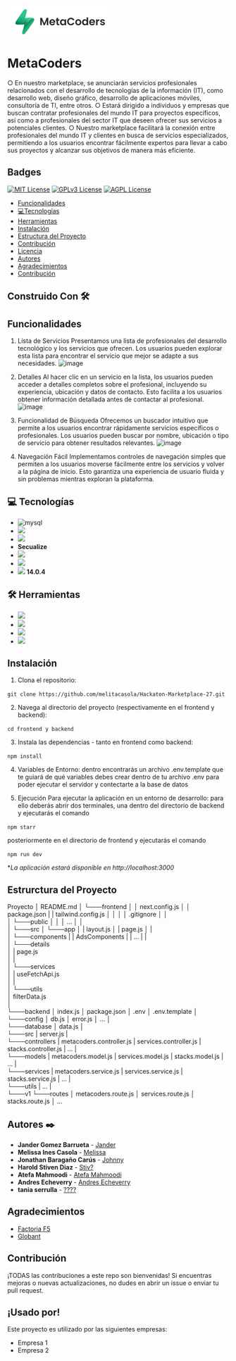 
![Logo](/frontend/public/LOGO%20(1).png)


# MetaCoders

○ En nuestro marketplace, se anunciarán servicios profesionales relacionados con el desarrollo de tecnologías de la información (IT), como desarrollo web, diseño gráfico, desarrollo de aplicaciones móviles, consultoría de TI, entre otros.
○ Estará dirigido a individuos y empresas que buscan contratar profesionales del mundo IT para proyectos específicos, así como a profesionales del sector IT que deseen ofrecer sus servicios a potenciales clientes.
○ Nuestro marketplace facilitará la conexión entre profesionales del mundo IT y clientes en busca de servicios especializados, permitiendo a los usuarios encontrar fácilmente expertos para llevar a cabo sus proyectos y alcanzar sus objetivos de manera más eficiente.


## Badges


[![MIT License](https://img.shields.io/badge/License-MIT-green.svg)](https://choosealicense.com/licenses/mit/)
[![GPLv3 License](https://img.shields.io/badge/License-GPL%20v3-yellow.svg)](https://opensource.org/licenses/)
[![AGPL License](https://img.shields.io/badge/license-AGPL-blue.svg)](http://www.gnu.org/licenses/agpl-3.0)

- [Funcionalidades](#funcionalidades)
- [💻Tecnologías](#tecnologias)
- [Herramientas](#herramientas)
- [Instalación](#instalación)
- [Estructura del Proyecto](#estructura-del-proyecto)
- [Contribución](#contribución)
- [Licencia](#licencia)
- [Autores](#autores)
- [Agradecimientos](#agradecimientos)
- [Contribución](#contribucion)

## Construido Con 🛠️

## Funcionalidades

1. Lista de Servicios
Presentamos una lista de profesionales del desarrollo tecnológico y los servicios que ofrecen.
Los usuarios pueden explorar esta lista para encontrar el servicio que mejor se adapte a sus necesidades.
![image](https://github.com/melitacasola/Hackaton-Marketplace-27/assets/102113745/b9f405b7-615b-4184-bd20-17d130de8e12)

2. Detalles 
Al hacer clic en un servicio en la lista, los usuarios pueden acceder a detalles completos sobre el profesional, incluyendo su experiencia, ubicación y datos de contacto.
Esto facilita a los usuarios obtener información detallada antes de contactar al profesional.
![image](https://github.com/melitacasola/Hackaton-Marketplace-27/assets/102113745/fac8ff8c-5d0c-4860-93d7-cbdbec8cd966)

3. Funcionalidad de Búsqueda
Ofrecemos un buscador intuitivo que permite a los usuarios encontrar rápidamente servicios específicos o profesionales.
Los usuarios pueden buscar por nombre, ubicación o tipo de servicio para obtener resultados relevantes.
![image](https://github.com/melitacasola/Hackaton-Marketplace-27/assets/102113745/9c391763-d718-4433-93a4-d7071dca9068)

4. Navegación Fácil
Implementamos controles de navegación simples que permiten a los usuarios moverse fácilmente entre los servicios y volver a la página de inicio.
Esto garantiza una experiencia de usuario fluida y sin problemas mientras exploran la plataforma.



## 💻 Tecnologías
- <img alt="mysql" src="https://camo.githubusercontent.com/b26699b50f121ded46e4f9f975eb7f48a9eb43e81582986c4b98766592576c01/68747470733a2f2f696d672e736869656c64732e696f2f62616467652f4d7953514c2d3030354338343f7374796c653d666f722d7468652d6261646765266c6f676f3d6d7973716c266c6f676f436f6c6f723d7768697465" data-canonical-src="https://img.shields.io/badge/MySQL-005C84?style=for-the-badge&amp;logo=mysql&amp;logoColor=white" style="max-width: 100%;">
- <img src="https://camo.githubusercontent.com/796db300af930c2a44ea729c4550eb38a45df38cd3d42b256f2a07b149484dec/68747470733a2f2f696d672e736869656c64732e696f2f62616467652f4e6f64652532306a732d3333393933333f7374796c653d666f722d7468652d6261646765266c6f676f3d6e6f6465646f746a73266c6f676f436f6c6f723d7768697465" data-canonical-src="https://img.shields.io/badge/Node%20js-339933?style=for-the-badge&amp;logo=nodedotjs&amp;logoColor=white" style="max-width: 100%;">
- <img src="https://camo.githubusercontent.com/0cf2cd7f4fda85e059316eeadea02410f5ff870b522f4f065e23149e5cf4bb8e/68747470733a2f2f696d672e736869656c64732e696f2f62616467652f457870726573732532306a732d3030303030303f7374796c653d666f722d7468652d6261646765266c6f676f3d65787072657373266c6f676f436f6c6f723d7768697465" data-canonical-src="https://img.shields.io/badge/Express%20js-000000?style=for-the-badge&amp;logo=express&amp;logoColor=white" style="max-width: 100%;">
- **Secualize**
- <img src="https://camo.githubusercontent.com/77a94341662845d3740986b84d8219c0fd4a0a9e4af8e5411c24cec0faee2129/68747470733a2f2f696d672e736869656c64732e696f2f62616467652f4a6176615363726970742d3332333333303f7374796c653d666f722d7468652d6261646765266c6f676f3d6a617661736372697074266c6f676f436f6c6f723d463744463145" data-canonical-src="https://img.shields.io/badge/JavaScript-323330?style=for-the-badge&amp;logo=javascript&amp;logoColor=F7DF1E" style="max-width: 100%;">
- <img src="https://camo.githubusercontent.com/6c3957842901e5baa389f3bb8758c8966683333b28493013062fcab5fab645e7/68747470733a2f2f696d672e736869656c64732e696f2f62616467652f52656163742d3230323332413f7374796c653d666f722d7468652d6261646765266c6f676f3d7265616374266c6f676f436f6c6f723d363144414642" data-canonical-src="https://img.shields.io/badge/React-20232A?style=for-the-badge&amp;logo=react&amp;logoColor=61DAFB" style="max-width: 100%;">
- <img src="https://camo.githubusercontent.com/b6c08869da57004f4e605da3b92bbe0f1a683ccc2c4dbe3fa195c3a98cf3e61c/68747470733a2f2f696d672e736869656c64732e696f2f62616467652f6e6578742532306a732d3030303030303f7374796c653d666f722d7468652d6261646765266c6f676f3d6e657874646f746a73266c6f676f436f6c6f723d7768697465" data-canonical-src="https://img.shields.io/badge/next%20js-000000?style=for-the-badge&amp;logo=nextdotjs&amp;logoColor=white" style="max-width: 100%;"> **14.0.4**

## 🛠 Herramientas

- <img src="https://camo.githubusercontent.com/fcf9f1ae7ca5c1edecf6711a7cde16c8ffc7d8449714c3c81da40df526b72eaa/68747470733a2f2f696d672e736869656c64732e696f2f62616467652f5653436f64652d3030373844343f7374796c653d666f722d7468652d6261646765266c6f676f3d76697375616c25323073747564696f253230636f6465266c6f676f436f6c6f723d7768697465" data-canonical-src="https://img.shields.io/badge/VSCode-0078D4?style=for-the-badge&amp;logo=visual%20studio%20code&amp;logoColor=white" style="max-width: 100%;">
- <img src="https://camo.githubusercontent.com/c1ae794b8062fe71b7cb4cfd7181f6ac5748067a1b4de89cacf6632ada810d3d/68747470733a2f2f696d672e736869656c64732e696f2f62616467652f5472656c6c6f2d3030353243433f7374796c653d666f722d7468652d6261646765266c6f676f3d7472656c6c6f266c6f676f436f6c6f723d7768697465" data-canonical-src="https://img.shields.io/badge/Trello-0052CC?style=for-the-badge&amp;logo=trello&amp;logoColor=white" style="max-width: 100%;">
- <img src="https://camo.githubusercontent.com/7b1b0bcf013f27d9700d574b84824ce2238930c33ae34767df76c5929c306f5c/68747470733a2f2f696d672e736869656c64732e696f2f62616467652f4749542d4534344333303f7374796c653d666f722d7468652d6261646765266c6f676f3d676974266c6f676f436f6c6f723d7768697465" data-canonical-src="https://img.shields.io/badge/GIT-E44C30?style=for-the-badge&amp;logo=git&amp;logoColor=white" style="max-width: 100%;">
- <img src="https://camo.githubusercontent.com/e8608a6316b9d88ea49559b15837c90b1c14fb172ca6743b50150cd54f208e26/68747470733a2f2f696d672e736869656c64732e696f2f62616467652f4769744875622d3130303030303f7374796c653d666f722d7468652d6261646765266c6f676f3d676974687562266c6f676f436f6c6f723d7768697465" data-canonical-src="https://img.shields.io/badge/GitHub-100000?style=for-the-badge&amp;logo=github&amp;logoColor=white" style="max-width: 100%;">


## Instalación
1. Clona el repositorio:

```git clone https://github.com/melitacasola/Hackaton-Marketplace-27.git```

2. Navega al directorio del proyecto (respectivamente en el frontend y backend):

```cd frontend y backend```

3. Instala las dependencias - tanto en frontend como backend:

```npm install```

4. Variables de Entorno: dentro encontrarás un archivo .env.template que te guiará de qué variables debes crear dentro de tu archivo .env para poder ejecutar el servidor y contectarte a la base de datos
   
5. Ejecución
Para ejecutar la aplicación en un entorno de desarrollo:
para ello deberás abrir dos terminales, una dentro del directorio de backend y ejecutarás el comando

```npm starr```

posteriormente en el directorio de frontend y ejecutarás el comando

```npm run dev```


**La aplicación estará disponible en http://localhost:3000*


## Estrurctura del Proyecto

Proyecto
│   README.md
│
└───frontend
│   │   next.config.js
│   │   package.json
|   |   tailwind.config.js
│   │
│   │   .gitignore
│   │   
│   └───public
│   │   │   ...
│   │   
│   └───src
│       └───app
│           |   layout.js 
│           |   page.js 
│           |    
│           └───components
|           |      AdsComponents
|           |      ...
|           |       
│           └───details   
│           |      page.js   
│           |       
│           └───services   
│           |      useFetchApi.js   
│           |   
│           └───utils   
│                filterData.js   
│   
└───backend
    │   index.js
    │   package.json
    │   .env
    │   .env.template
    │
    └───config
    │      db.js
    │      error.js
    │      ...
    │   
    └───database
    │      data.js
    │   
    └───src
        |    server.js
        |    
        └───controllers
        |       metacoders.controller.js
        |       services.controller.js
        |       stacks.controller.js
        |       ...
        |       
        └───models
        |       metacoders.model.js
        |       services.model.js
        |       stacks.model.js
        |       ...
        |       
        └───services
        |       metacoders.service.js
        |       services.service.js
        |       stacks.service.js
        |       ...
        |       
        └───utils
        |     ...
        |    
        └───v1
            └───routes
                │   metacoders.route.js
                │   services.route.js
                │   stacks.route.js
                │   ...



## Autores ✒️

- **Jander Gomez Barrueta** - [Jander](https://github.com/jander1016)
- **Melissa Ines Casola** - [Melissa ](https://github.com/melitacasola)
- **Jonathan Baragaño Carús** - [Johnny](https://github.com/JohnnyBC2022)
- **Harold Stiven Diaz** - [Stiv?](https://github.com/stiv-32)
- **Atefa Mahmoodi** - [Atefa Mahmoodi](https://github.com)
- **Andres Echeverry** - [Andres Echeverry](https://github.com/Andres-451)
- **tania serrulla** - [????](https://github.com)

## Agradecimientos

 - [Factoria F5](https://factoriaf5.org)
 - [Globant](https://www.globant.com/)



## Contribución

¡TODAS las contribuciones a este repo son bienvenidas! Si encuentras mejoras o nuevas actualizaciones, no dudes en abrir un issue o enviar tu pull request. 



## ¡Usado por! ##


Este proyecto es utilizado por las siguientes empresas:

- Empresa 1
- Empresa 2

